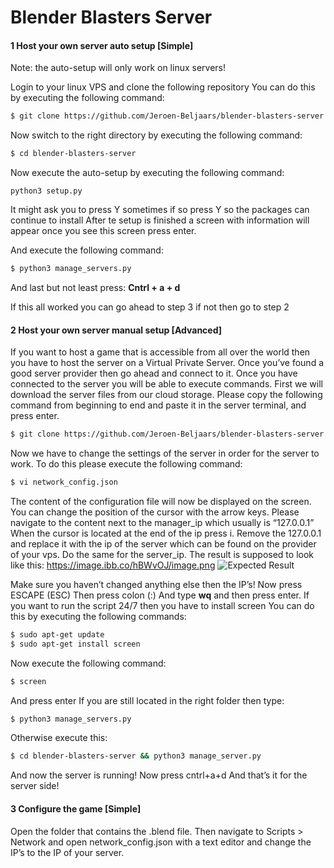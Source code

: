 # Blender Blasters Server

#### 1 Host your own server auto setup [Simple]
Note: the auto-setup will only work on linux servers!

Login to your linux VPS and clone the following repository
You can do this by executing the following command:
```sh
$ git clone https://github.com/Jeroen-Beljaars/blender-blasters-server.git
```
Now switch to the right directory by executing the following command:

```sh
$ cd blender-blasters-server
```

Now execute the auto-setup by executing the following command:

```
python3 setup.py
```

It might ask you to press Y sometimes if so press Y so the packages can continue to install
After te setup is finished a screen with information will appear once you see this screen press enter.

And execute the following command:
```sh
$ python3 manage_servers.py
```
And last but not least press:
**Cntrl + a + d**

If this all worked you can go ahead to step 3 if not then go to step 2

#### 2 Host your own server manual setup [Advanced]
If you want to host a game that is accessible from all over the world then you have to host the server on a Virtual Private Server. Once you’ve found a good server provider then go ahead and connect to it. 
Once you have connected to the server you will be able to execute commands. First we will download the server files from our cloud storage. 
Please copy the following command from beginning to end and paste it in the server terminal, and press enter.
```sh
$ git clone https://github.com/Jeroen-Beljaars/blender-blasters-server.git && cd blender-blasters-server
```
Now we have to change the settings of the server in order for the server to work.
To do this please execute the following command:
```sh
$ vi network_config.json
```
The content of the configuration file will now be displayed on the screen. You can change the position of the cursor with the arrow keys. Please navigate to the content next to the manager_ip which usually is “127.0.0.1”
When the cursor is located at the end of the ip press i. Remove the 127.0.0.1 and replace it with the ip of the server which can be found on the provider of your vps. 
Do the same for the server_ip.
The result is supposed to look like this:
https://image.ibb.co/hBWvOJ/image.png
![Expected Result](https://image.ibb.co/hBWvOJ/image.png)

Make sure you haven’t changed anything else then the IP’s! 
Now press ESCAPE (ESC)
Then press colon (:)
And type **wq** and then press enter.
If you want to run the script 24/7 then you have to install screen 
You can do this by executing the following commands:
```sh
$ sudo apt-get update
$ sudo apt-get install screen
```
Now execute the following command:
```sh
$ screen
```
And press enter
If you are still located in the right folder then type:

```sh
$ python3 manage_servers.py
```

Otherwise execute this:
```sh
$ cd blender-blasters-server && python3 manage_server.py
```
And now the server is running! 
Now press cntrl+a+d
And that’s it for the server side!

#### 3 Configure the game [Simple]
Open the folder that contains the .blend file. Then navigate to Scripts > Network
and open network_config.json with a text editor and change the IP’s to the IP of your server.